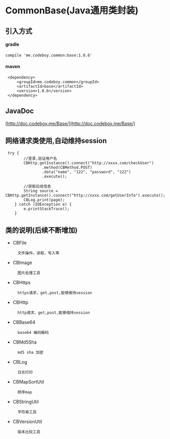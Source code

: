 # CommonBase(Java通用类封装)

## 引入方式

#### gradle

    compile 'me.codeboy.common:base:1.0.6'
    
#### maven 
        
     <dependency>
         <groupId>me.codeboy.common</groupId>
         <artifactId>base</artifactId>
         <version>1.0.6</version>
     </dependency>

##  JavaDoc

[http://doc.codeboy.me/Base/](http://doc.codeboy.me/Base/)

## 网络请求类使用,自动维持session

     try {
            //登录,验证用户名
            CBHttp.getInstance().connect("http://xxxx.com/checkUser")
                    .method(CBMethod.POST)
                    .data("name", "122", "password", "122")
                    .execute();
                    
            //获取后续信息
            String source = CBHttp.getInstance().connect("http://xxxx.com/getUserInfo").execute();
            CBLog.print(page);
        } catch (IOException e) {
            e.printStackTrace();
        }


## 类的说明(后续不断增加)

- CBFile

        文件操作。读取，写入等
        
        
- CBImage

        图片处理工具

- CBHttps
    
        https请求，get,post,能够维持session

- CBHttp

        http请求，get,post,能够维持session

- CBBase64

        base64 编码解码
- CBMd5Sha

        md5 sha 加密

- CBLog

        日志打印

- CBMapSortUtil

        排序map

- CBStringUtil

        字符串工具
        
- CBVersionUtil

        版本比较工具
        
       